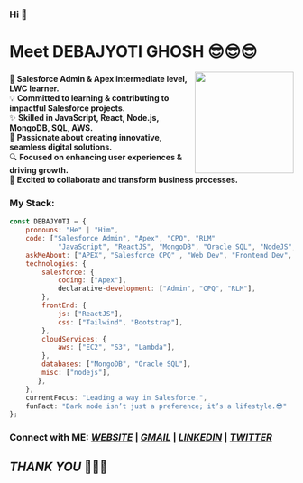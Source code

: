 ### Hi 👋
# Meet DEBAJYOTI GHOSH 😎😎😎

<img align="right" src="https://github.com/DGRYZER/DGRYZER/blob/main/IMG20241012213905_1-photoaidcom-cropped.png" width="175" height="180">

###
🌟 **Salesforce Admin & Apex intermediate level, LWC learner.**  
💡  **Committed to learning & contributing to impactful Salesforce projects.**  
✨ **Skilled in JavaScript, React, Node.js, MongoDB, SQL, AWS.**  
🚀 **Passionate about creating innovative, seamless digital solutions.**  
🔍 **Focused on enhancing user experiences & driving growth.**  
🤝 **Excited to collaborate and transform business processes.**


### My Stack:

```javascript
const DEBAJYOTI = {
    pronouns: "He" | "Him",
    code: ["Salesforce Admin", "Apex", "CPQ", "RLM"
            "JavaScript", "ReactJS", "MongoDB", "Oracle SQL", "NodeJS", "AWS", "Java"],
    askMeAbout: ["APEX", "Salesforce CPQ" , "Web Dev", "Frontend Dev", "Oracle SQL", "Mongo DB"],
    technologies: {
        salesforce: {
            coding: ["Apex"],
            declarative-development: ["Admin", "CPQ", "RLM"],
        },
        frontEnd: {
            js: ["ReactJS"],
            css: ["Tailwind", "Bootstrap"],
        },
        cloudServices: {
            aws: ["EC2", "S3", "Lambda"],
        },
        databases: ["MongoDB", "Oracle SQL"],
        misc: ["nodejs"],
       },
    },
    currentFocus: "Leading a way in Salesforce.",
    funFact: "Dark mode isn’t just a preference; it’s a lifestyle.😎"
};
```
### Connect with ME:    *<a href="https://debajyotighosh-25.web.app/">WEBSITE</a>* | *<a href="mailto:debajyotighosh200017@gmail.com">GMAIL</a>* | *<a href="https://www.linkedin.com/in/dgryzer/">LINKEDIN</a>* | *<a href="https://twitter.com/DgRyzer">TWITTER</a>*

## *THANK YOU* 🤪🤪🤪
